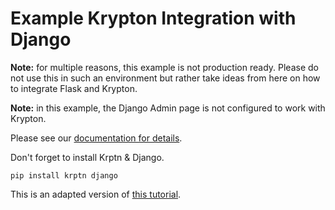 # Example Krypton Integration with Django

**Note:** for multiple reasons, this example is not production ready. Please do not use this in such an environment but rather take ideas from here on how to integrate Flask and Krypton.

**Note:** in this example, the Django Admin page is not configured to work with Krypton.

Please see our [documentation for details](https://docs.krptn.dev/).

Don't forget to install Krptn & Django.

```shell
pip install krptn django
```

This is an adapted version of [this tutorial](https://learndjango.com/tutorials/django-login-and-logout-tutorial).

